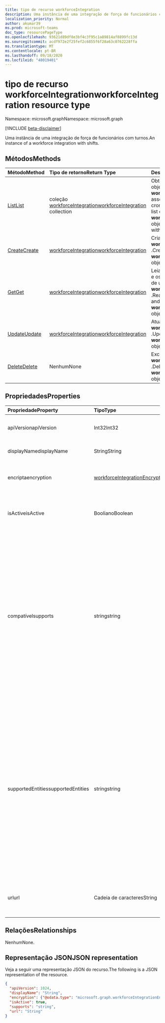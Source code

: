 ```yaml
---
title: tipo de recurso workforceIntegration
description: Uma instância de uma integração de força de funcionários com turnos.
localization_priority: Normal
author: akumar39
ms.prod: microsoft-teams
doc_type: resourcePageType
ms.openlocfilehash: 93621d89df8e3bf4c3f95c1a89814af8899fc13d
ms.sourcegitcommit: acdf972e2f25fef2c6855f6f28a63c0762228ffa
ms.translationtype: MT
ms.contentlocale: pt-BR
ms.lasthandoff: 09/18/2020
ms.locfileid: "48019401"
---
```

# <a name="workforceintegration-resource-type"></a><span data-ttu-id="7415b-103">tipo de recurso workforceIntegration</span><span class="sxs-lookup"><span data-stu-id="7415b-103">workforceIntegration resource type</span></span>

<span data-ttu-id="7415b-104">Namespace: microsoft.graph</span><span class="sxs-lookup"><span data-stu-id="7415b-104">Namespace: microsoft.graph</span></span>

[!INCLUDE [beta-disclaimer](../../includes/beta-disclaimer.md)]

<span data-ttu-id="7415b-105">Uma instância de uma integração de força de funcionários com turnos.</span><span class="sxs-lookup"><span data-stu-id="7415b-105">An instance of a workforce integration with shifts.</span></span>

## <a name="methods"></a><span data-ttu-id="7415b-106">Métodos</span><span class="sxs-lookup"><span data-stu-id="7415b-106">Methods</span></span>

| <span data-ttu-id="7415b-107">Método</span><span class="sxs-lookup"><span data-stu-id="7415b-107">Method</span></span>       | <span data-ttu-id="7415b-108">Tipo de retorno</span><span class="sxs-lookup"><span data-stu-id="7415b-108">Return Type</span></span> | <span data-ttu-id="7415b-109">Descrição</span><span class="sxs-lookup"><span data-stu-id="7415b-109">Description</span></span> |
|:-------------|:------------|:------------|
| [<span data-ttu-id="7415b-110">List</span><span class="sxs-lookup"><span data-stu-id="7415b-110">List</span></span>](../api/workforceintegration-list.md) | <span data-ttu-id="7415b-111">coleção [workforceIntegration](workforceintegration.md)</span><span class="sxs-lookup"><span data-stu-id="7415b-111">[workforceIntegration](workforceintegration.md) collection</span></span> | <span data-ttu-id="7415b-112">Obtenha a lista de objetos **workforceIntegration** associados a esse cronograma.</span><span class="sxs-lookup"><span data-stu-id="7415b-112">Get the list of **workforceIntegration** objects associated with this schedule.</span></span>|
| [<span data-ttu-id="7415b-113">Create</span><span class="sxs-lookup"><span data-stu-id="7415b-113">Create</span></span>](../api/workforceintegration-post.md) | [<span data-ttu-id="7415b-114">workforceIntegration</span><span class="sxs-lookup"><span data-stu-id="7415b-114">workforceIntegration</span></span>](workforceintegration.md) | <span data-ttu-id="7415b-115">Criar um novo objeto **workforceIntegration** .</span><span class="sxs-lookup"><span data-stu-id="7415b-115">Create a new **workforceIntegration** object.</span></span>|
| [<span data-ttu-id="7415b-116">Get</span><span class="sxs-lookup"><span data-stu-id="7415b-116">Get</span></span>](../api/workforceintegration-get.md) | [<span data-ttu-id="7415b-117">workforceIntegration</span><span class="sxs-lookup"><span data-stu-id="7415b-117">workforceIntegration</span></span>](workforceintegration.md) | <span data-ttu-id="7415b-118">Leia as propriedades e os relacionamentos de um objeto **workforceIntegration** .</span><span class="sxs-lookup"><span data-stu-id="7415b-118">Read the properties and relationships of a **workforceIntegration** object.</span></span> |
| [<span data-ttu-id="7415b-119">Update</span><span class="sxs-lookup"><span data-stu-id="7415b-119">Update</span></span>](../api/workforceintegration-update.md) | [<span data-ttu-id="7415b-120">workforceIntegration</span><span class="sxs-lookup"><span data-stu-id="7415b-120">workforceIntegration</span></span>](workforceintegration.md) | <span data-ttu-id="7415b-121">Atualizar um objeto **workforceIntegration** .</span><span class="sxs-lookup"><span data-stu-id="7415b-121">Update a **workforceIntegration** object.</span></span> |
| [<span data-ttu-id="7415b-122">Delete</span><span class="sxs-lookup"><span data-stu-id="7415b-122">Delete</span></span>](../api/workforceintegration-delete.md) | <span data-ttu-id="7415b-123">Nenhum</span><span class="sxs-lookup"><span data-stu-id="7415b-123">None</span></span> | <span data-ttu-id="7415b-124">Excluir um objeto **workforceIntegration** .</span><span class="sxs-lookup"><span data-stu-id="7415b-124">Delete a **workforceIntegration** object.</span></span> |

## <a name="properties"></a><span data-ttu-id="7415b-125">Propriedades</span><span class="sxs-lookup"><span data-stu-id="7415b-125">Properties</span></span>

| <span data-ttu-id="7415b-126">Propriedade</span><span class="sxs-lookup"><span data-stu-id="7415b-126">Property</span></span>     | <span data-ttu-id="7415b-127">Tipo</span><span class="sxs-lookup"><span data-stu-id="7415b-127">Type</span></span>        | <span data-ttu-id="7415b-128">Descrição</span><span class="sxs-lookup"><span data-stu-id="7415b-128">Description</span></span> |
|:-------------|:------------|:------------|
|<span data-ttu-id="7415b-129">apiVersion</span><span class="sxs-lookup"><span data-stu-id="7415b-129">apiVersion</span></span>|<span data-ttu-id="7415b-130">Int32</span><span class="sxs-lookup"><span data-stu-id="7415b-130">Int32</span></span>|<span data-ttu-id="7415b-131">Versão da API para a URL de retorno de chamada.</span><span class="sxs-lookup"><span data-stu-id="7415b-131">API version for the call back URL.</span></span> <span data-ttu-id="7415b-132">Comece com 1.</span><span class="sxs-lookup"><span data-stu-id="7415b-132">Start with 1.</span></span>|
|<span data-ttu-id="7415b-133">displayName</span><span class="sxs-lookup"><span data-stu-id="7415b-133">displayName</span></span>|<span data-ttu-id="7415b-134">String</span><span class="sxs-lookup"><span data-stu-id="7415b-134">String</span></span>|<span data-ttu-id="7415b-135">Nome da integração da força de funcionários.</span><span class="sxs-lookup"><span data-stu-id="7415b-135">Name of the workforce integration.</span></span>|
|<span data-ttu-id="7415b-136">encripta</span><span class="sxs-lookup"><span data-stu-id="7415b-136">encryption</span></span>|[<span data-ttu-id="7415b-137">workforceIntegrationEncryption</span><span class="sxs-lookup"><span data-stu-id="7415b-137">workforceIntegrationEncryption</span></span>](workforceintegrationencryption.md)|<span data-ttu-id="7415b-138">O recurso de criptografia de integração da força de funcionários.</span><span class="sxs-lookup"><span data-stu-id="7415b-138">The workforce integration encryption resource.</span></span>|
|<span data-ttu-id="7415b-139">isActive</span><span class="sxs-lookup"><span data-stu-id="7415b-139">isActive</span></span>|<span data-ttu-id="7415b-140">Booliano</span><span class="sxs-lookup"><span data-stu-id="7415b-140">Boolean</span></span>|<span data-ttu-id="7415b-141">Indica se a integração da força de trabalho está ativa e disponível atualmente.</span><span class="sxs-lookup"><span data-stu-id="7415b-141">Indicates whether this workforce integration is currently active and available.</span></span>|
|<span data-ttu-id="7415b-142">compatível</span><span class="sxs-lookup"><span data-stu-id="7415b-142">supports</span></span>|<span data-ttu-id="7415b-143">string</span><span class="sxs-lookup"><span data-stu-id="7415b-143">string</span></span>| <span data-ttu-id="7415b-144">As entidades de alternância têm suporte para notificações de alteração síncrona.</span><span class="sxs-lookup"><span data-stu-id="7415b-144">The Shifts entities supported for synchronous change notifications.</span></span> <span data-ttu-id="7415b-145">Os turnos farão uma chamada de volta para a URL fornecida nas alterações de cliente nas entidades adicionadas aqui.</span><span class="sxs-lookup"><span data-stu-id="7415b-145">Shifts will make a call back to the url provided on client changes on those entities added here.</span></span> <span data-ttu-id="7415b-146">Por padrão, nenhuma entidade tem suporte para notificações de alteração.</span><span class="sxs-lookup"><span data-stu-id="7415b-146">By default, no entities are supported for change notifications.</span></span> <span data-ttu-id="7415b-147">Os valores possíveis são: `none` , `shift` , `swapRequest` , `openshift` , `openShiftRequest` , `userShiftPreferences`</span><span class="sxs-lookup"><span data-stu-id="7415b-147">Possible values are: `none`, `shift`, `swapRequest`, `openshift`, `openShiftRequest`, `userShiftPreferences`</span></span>|
|<span data-ttu-id="7415b-148">supportedEntities</span><span class="sxs-lookup"><span data-stu-id="7415b-148">supportedEntities</span></span>|<span data-ttu-id="7415b-149">string</span><span class="sxs-lookup"><span data-stu-id="7415b-149">string</span></span>| <span data-ttu-id="7415b-150">Essa propriedade substituirá **suporte** em v 1.0.</span><span class="sxs-lookup"><span data-stu-id="7415b-150">This property will replace **supports** in v1.0.</span></span> <span data-ttu-id="7415b-151">Recomendamos que você use essa propriedade em vez de **suportar**.</span><span class="sxs-lookup"><span data-stu-id="7415b-151">We recommend that you use this property instead of **supports**.</span></span> <span data-ttu-id="7415b-152">A **Propriedade** Supports ainda será suportada na versão beta para o momento.</span><span class="sxs-lookup"><span data-stu-id="7415b-152">The **supports** property will still be supported in beta for the time being.</span></span> <span data-ttu-id="7415b-153">Os valores possíveis são:,,,, `none` `shift` `swapRequest` `openshift` `openShiftRequest` `userShiftPreferences` .</span><span class="sxs-lookup"><span data-stu-id="7415b-153">Possible values are `none`, `shift`, `swapRequest`, `openshift`, `openShiftRequest`, `userShiftPreferences`.</span></span> <span data-ttu-id="7415b-154">Se selecionar mais de um valor, todos os valores devem começar com a primeira letra em maiúsculas.</span><span class="sxs-lookup"><span data-stu-id="7415b-154">If selecting more than one value, all values must start with the first letter in uppercase.</span></span>|
|<span data-ttu-id="7415b-155">url</span><span class="sxs-lookup"><span data-stu-id="7415b-155">url</span></span>|<span data-ttu-id="7415b-156">Cadeia de caracteres</span><span class="sxs-lookup"><span data-stu-id="7415b-156">String</span></span>| <span data-ttu-id="7415b-157">URL de integração de força de obra para retornos de chamada do serviço de turnos.</span><span class="sxs-lookup"><span data-stu-id="7415b-157">Workforce Integration URL for callbacks from the Shifts service.</span></span>|

## <a name="relationships"></a><span data-ttu-id="7415b-158">Relações</span><span class="sxs-lookup"><span data-stu-id="7415b-158">Relationships</span></span>

<span data-ttu-id="7415b-159">Nenhum</span><span class="sxs-lookup"><span data-stu-id="7415b-159">None.</span></span>

## <a name="json-representation"></a><span data-ttu-id="7415b-160">Representação JSON</span><span class="sxs-lookup"><span data-stu-id="7415b-160">JSON representation</span></span>

<span data-ttu-id="7415b-161">Veja a seguir uma representação JSON do recurso.</span><span class="sxs-lookup"><span data-stu-id="7415b-161">The following is a JSON representation of the resource.</span></span>

<!-- {
  "blockType": "resource",
  "optionalProperties": [

  ],
  "@odata.type": "microsoft.graph.workforceIntegration",
  "baseType": ""
}-->

```json
{
  "apiVersion": 1024,
  "displayName": "String",
  "encryption": {"@odata.type": "microsoft.graph.workforceIntegrationEncryption"},
  "isActive": true,
  "supports": "string",
  "url": "String"
}
```

<!-- uuid: 16cd6b66-4b1a-43a1-adaf-3a886856ed98
2019-02-04 14:57:30 UTC -->
<!-- {
  "type": "#page.annotation",
  "description": "workforceIntegration resource",
  "keywords": "",
  "section": "documentation",
  "tocPath": ""
}-->


